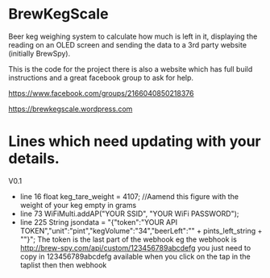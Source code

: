 # BrewKegScale
Beer keg weighing system to calculate how much is left in it, displaying the reading on an OLED screen and sending the data to a 3rd party website (initially BrewSpy).

This is the code for the project there is also a website which has full build instructions and a great facebook group to ask for help.

https://www.facebook.com/groups/2166040850218376

https://brewkegscale.wordpress.com



# Lines which need updating with your details.
V0.1
- line 16 float keg_tare_weight = 4107; //Aamend this figure with the weight of your keg empty in grams
- line 73 WiFiMulti.addAP("YOUR SSID", "YOUR WiFi PASSWORD");
- line 225 String jsondata = "{\"token\":\"YOUR API TOKEN\",\"unit\":\"pint\",\"kegVolume\":\"34\",\"beerLeft\":\"" + pints_left_string + "\"}";
   The token is the last part of the webhook eg the webhook is http://brew-spy.com/api/custom/123456789abcdefg you just need to copy in 123456789abcdefg available when you click on the tap in the taplist then then webhook

